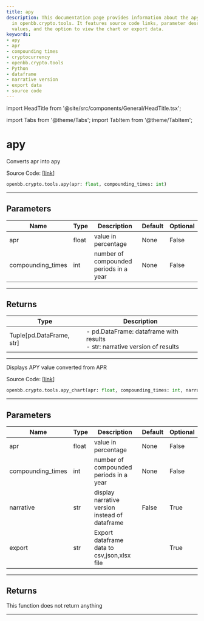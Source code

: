 ```yaml
---
title: apy
description: This documentation page provides information about the apy and apr functions
  in openbb.crypto.tools. It features source code links, parameter descriptions, return
  values, and the option to view the chart or export data.
keywords:
- apy
- apr
- compounding times
- cryptocurrency
- openbb.crypto.tools
- Python
- dataframe
- narrative version
- export data
- source code
---
```


import HeadTitle from '@site/src/components/General/HeadTitle.tsx';

<HeadTitle title="apy - Tools - Crypto - Reference | OpenBB SDK Docs" />

import Tabs from '@theme/Tabs';
import TabItem from '@theme/TabItem';

# apy

<Tabs>
<TabItem value="model" label="Model" default>

Converts apr into apy

Source Code: [[link](https://github.com/OpenBB-finance/OpenBBTerminal/tree/main/openbb_terminal/cryptocurrency/tools/tools_model.py#L19)]

```python
openbb.crypto.tools.apy(apr: float, compounding_times: int)
```

---

## Parameters

| Name | Type | Description | Default | Optional |
| ---- | ---- | ----------- | ------- | -------- |
| apr | float | value in percentage | None | False |
| compounding_times | int | number of compounded periods in a year | None | False |


---

## Returns

| Type | Description |
| ---- | ----------- |
| Tuple[pd.DataFrame, str] | - pd.DataFrame: dataframe with results<br/>- str: narrative version of results |
---

</TabItem>
<TabItem value="view" label="Chart">

Displays APY value converted from APR

Source Code: [[link](https://github.com/OpenBB-finance/OpenBBTerminal/tree/main/openbb_terminal/cryptocurrency/tools/tools_view.py#L16)]

```python
openbb.crypto.tools.apy_chart(apr: float, compounding_times: int, narrative: bool = False, export: str = "")
```

---

## Parameters

| Name | Type | Description | Default | Optional |
| ---- | ---- | ----------- | ------- | -------- |
| apr | float | value in percentage | None | False |
| compounding_times | int | number of compounded periods in a year | None | False |
| narrative | str | display narrative version instead of dataframe | False | True |
| export | str | Export dataframe data to csv,json,xlsx file |  | True |


---

## Returns

This function does not return anything

---

</TabItem>
</Tabs>
